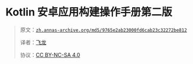 # Kotlin 安卓应用构建操作手册第二版

> 原文：[`zh.annas-archive.org/md5/9765e2ab23000fd6cab23c32272be812`](https://zh.annas-archive.org/md5/9765e2ab23000fd6cab23c32272be812)
> 
> 译者：[飞龙](https://github.com/wizardforcel)
> 
> 协议：[CC BY-NC-SA 4.0](http://creativecommons.org/licenses/by-nc-sa/4.0/)